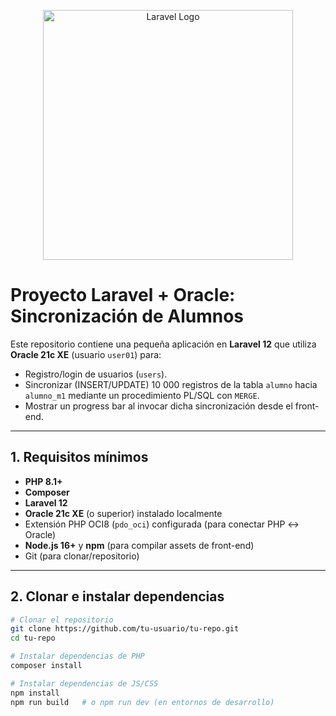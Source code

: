 <p align="center"><a href="https://laravel.com" target="_blank"><img src="https://raw.githubusercontent.com/laravel/art/master/logo-lockup/5%20SVG/2%20CMYK/1%20Full%20Color/laravel-logolockup-cmyk-red.svg" width="400" alt="Laravel Logo"></a></p>

# Proyecto Laravel + Oracle: Sincronización de Alumnos

Este repositorio contiene una pequeña aplicación en **Laravel 12** que utiliza **Oracle 21c XE** (usuario `user01`) para:
- Registro/login de usuarios (`users`).
- Sincronizar (INSERT/UPDATE) 10 000 registros de la tabla `alumno` hacia `alumno_m1` mediante un procedimiento PL/SQL con `MERGE`.
- Mostrar un progress bar al invocar dicha sincronización desde el front-end.

---

## 1. Requisitos mínimos

- **PHP 8.1+**  
- **Composer**  
- **Laravel 12**  
- **Oracle 21c XE** (o superior) instalado localmente  
- Extensión PHP OCI8 (`pdo_oci`) configurada (para conectar PHP ↔ Oracle)  
- **Node.js 16+** y **npm** (para compilar assets de front-end)  
- Git (para clonar/repositorio)

---

## 2. Clonar e instalar dependencias

```bash
# Clonar el repositorio
git clone https://github.com/tu-usuario/tu-repo.git
cd tu-repo

# Instalar dependencias de PHP
composer install

# Instalar dependencias de JS/CSS
npm install
npm run build   # o npm run dev (en entornos de desarrollo)
